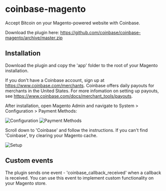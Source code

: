 coinbase-magento
================

Accept Bitcoin on your Magento-powered website with Coinbase.

Download the plugin here: https://github.com/coinbase/coinbase-magento/archive/master.zip

Installation
-------

Download the plugin and copy the 'app' folder to the root of your Magento installation.

If you don't have a Coinbase account, sign up at https://www.coinbase.com/merchants. Coinbase offers daily payouts for merchants in the United States. For more infomation on setting up payouts, see https://www.coinbase.com/docs/merchant_tools/payouts.

After installation, open Magento Admin and navigate to System > Configuration > Payment Methods:

![Configuration](http://i.imgur.com/m0x0C5M.png)
![Payment Methods](http://i.imgur.com/Dr6FbFV.png)

Scroll down to 'Coinbase' and follow the instructions. If you can't find 'Coinbase', try clearing your Magento cache.

![Setup](http://i.imgur.com/VkFmy5a.png)

Custom events
-------

The plugin sends one event - 'coinbase_callback_received' when a callback is received. You can use this event to implement custom functionality on your Magento store.
